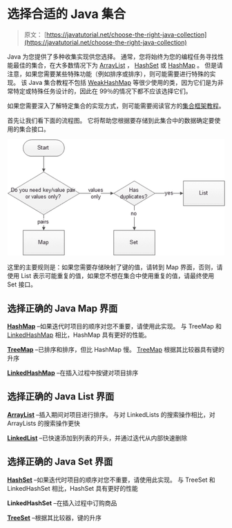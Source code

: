# 选择合适的 Java 集合

> 原文： [https://javatutorial.net/choose-the-right-java-collection](https://javatutorial.net/choose-the-right-java-collection)

Java 为您提供了多种收集实现供您选择。 通常，您将始终为您的编程任务寻找性能最佳的集合，在大多数情况下为 [ArrayList](https://javatutorial.net/java-arraylist-example) ， [HashSet](https://javatutorial.net/java-concurrenthashset-example) 或 [HashMap](https://javatutorial.net/java-identityhashmap-example) 。 但是请注意，如果您需要某些特殊功能（例如排序或排序），则可能需要进行特殊的实现。 该 Java 集合教程不包括 [WeakHashMap](https://javatutorial.net/java-weakhashmap-example) 等很少使用的类，因为它们是为非常特定或特殊任务设计的，因此在 99％的情况下都不应该选择它们。

如果您需要深入了解特定集合的实现方式，则可能需要阅读官方的[集合框架教程](http://docs.oracle.com/javase/7/docs/technotes/guides/collections/index.html "Collections Framework Tutorial")。

首先让我们看下面的流程图。 它将帮助您根据要存储到此集合中的数据确定要使用的集合接口。

![java collection interfaces flowchart](img/7067209d54dd92701c19e4d5196cd720.jpg)

这里的主要规则是：如果您需要存储映射了键的值，请转到 Map 界面，否则，请使用 List 表示可能重复的值，如果您不想在集合中使用重复的值，请最终使用 Set 接口。

## 选择正确的 Java Map 界面

[**HashMap**](https://javatutorial.net/java-identityhashmap-example) –如果迭代时项目的顺序对您不重要，请使用此实现。 与 TreeMap 和 [LinkedHashMap](https://javatutorial.net/java-linkedhashmap-example) 相比，HashMap 具有更好的性能。

[**TreeMap**](https://javatutorial.net/java-treemap-example) –已排序和排序，但比 HashMap 慢。 [TreeMap](https://javatutorial.net/java-treemap-example) 根据其比较器具有键的升序

[**LinkedHashMap**](https://javatutorial.net/java-linkedhashmap-example) –在插入过程中按键对项目排序

## 选择正确的 Java List 界面

[**ArrayList**](https://javatutorial.net/java-arraylist-example) –插入期间对项目进行排序。 与对 LinkedLists 的搜索操作相比，对 ArrayLists 的搜索操作更快

[**LinkedList**](https://javatutorial.net/java-linkedlist-example) –已快速添加到列表的开头，并通过迭代从内部快速删除

## 选择正确的 Java Set 界面

[**HashSet**](https://javatutorial.net/java-concurrenthashset-example) –如果迭代时项目的顺序对您不重要，请使用此实现。 与 TreeSet 和 LinkedHashSet 相比，HashSet 具有更好的性能

**LinkedHashSet** –在插入过程中订购商品

[**TreeSet**](https://javatutorial.net/java-treeset-example) –根据其比较器，键的升序